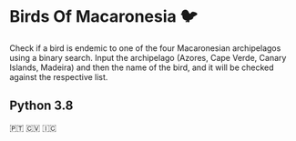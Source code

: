 # Birds Of Macaronesia :bird:
Check if a bird is endemic to one of the four Macaronesian archipelagos using a binary search. Input the archipelago (Azores, Cape Verde, Canary Islands, Madeira) and then the name of the bird, and it will be checked against the respective list.

## Python 3.8

:portugal: :cape_verde: :canary_islands:
